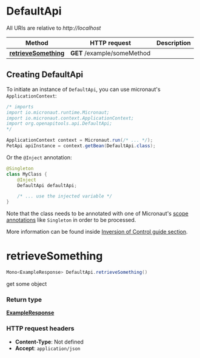 # DefaultApi

All URIs are relative to *http://localhost*

| Method | HTTP request | Description |
|------------- | ------------- | -------------|
| [**retrieveSomething**](DefaultApi.md#retrieveSomething) | **GET** /example/someMethod |  |


## Creating DefaultApi

To initiate an instance of `DefaultApi`, you can use micronaut's `ApplicationContext`:
```java
/* imports
import io.micronaut.runtime.Micronaut;
import io.micronaut.context.ApplicationContext;
import org.openapitools.api.DefaultApi;
*/

ApplicationContext context = Micronaut.run(/* ... */);
PetApi apiInstance = context.getBean(DefaultApi.class);
```

Or the `@Inject` annotation:
```java
@Singleton
class MyClass {
    @Inject
    DefaultApi defaultApi;

    /* ... use the injected variable */
}
```
Note that the class needs to be annotated with one of Micronaut's [scope annotations](https://docs.micronaut.io/latest/guide/#scopes) like `Singleton` in order to be processed.

More information can be found inside [Inversion of Control guide section](https://docs.micronaut.io/latest/guide/#ioc).

<a id="retrieveSomething"></a>
# **retrieveSomething**
```java
Mono<ExampleResponse> DefaultApi.retrieveSomething()
```



get some object



### Return type
[**ExampleResponse**](ExampleResponse.md)



### HTTP request headers
 - **Content-Type**: Not defined
 - **Accept**: `application/json`

